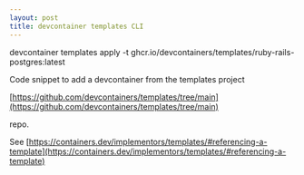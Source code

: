 ```yaml
---
layout: post
title: devcontainer templates CLI
---
```


devcontainer templates apply -t ghcr.io/devcontainers/templates/ruby-rails-postgres:latest

Code snippet to add a devcontainer from the templates project

[https://github.com/devcontainers/templates/tree/main](https://github.com/devcontainers/templates/tree/main)

repo.

See [https://containers.dev/implementors/templates/#referencing-a-template](https://containers.dev/implementors/templates/#referencing-a-template)
